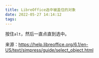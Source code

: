 ```yaml
---
title: LibreOffice选中被盖住的对象
date: 2022-05-27 14:14:12
tags:
---
```


按住`alt`，然后一直点直到选中。

来源：<https://help.libreoffice.org/6.1/en-US/text/simpress/guide/select_object.html>

